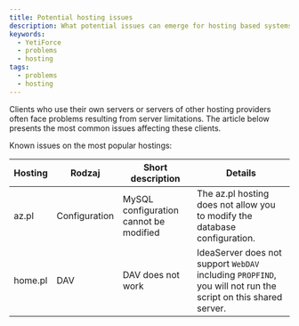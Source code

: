 ```yaml
---
title: Potential hosting issues
description: What potential issues can emerge for hosting based systems?
keywords:
  - YetiForce
  - problems
  - hosting
tags:
  - problems
  - hosting
---
```


Clients who use their own servers or servers of other hosting providers often face problems resulting from server limitations. The article below presents the most common issues affecting these clients.

Known issues on the most popular hostings:

| Hosting                 | Rodzaj        | Short description                      | Details                                                                                                                       |
| ----------------------- | ------------- | -------------------------------------- | ----------------------------------------------------------------------------------------------------------------------------- |
| az.pl   | Configuration | MySQL configuration cannot be modified | The az.pl hosting does not allow you to modify the database configuration.                    |
| home.pl | DAV           | DAV does not work                      | IdeaServer does not support `WebDAV` including `PROPFIND`, you will not run the script on this shared server. |
